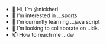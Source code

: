- 👋 Hi, I’m @nickherl
- 👀 I’m interested in ...sports
- 🌱 I’m currently learning ...java script
- 💞️ I’m looking to collaborate on ..idk.
- 📫 How to reach me ...dw

<!---
nickherl/nickherl is a ✨ special ✨ repository because its `README.md` (this file) appears on your GitHub profile.
You can click the Preview link to take a look at your changes.
--->
